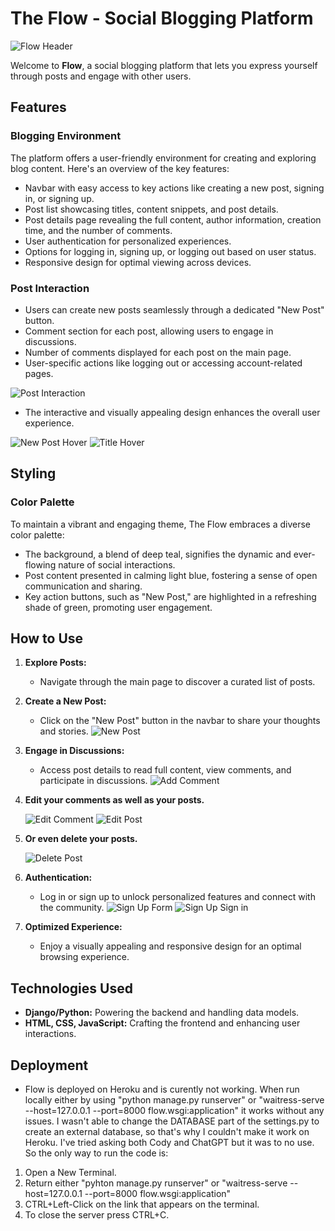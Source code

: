 # The Flow - Social Blogging Platform

![Flow Header](staticfiles/readme-images/main-page.png)

Welcome to **Flow**, a social blogging platform that lets you express yourself through posts and engage with other users.

## Features

### Blogging Environment

The platform offers a user-friendly environment for creating and exploring blog content. Here's an overview of the key features:

- Navbar with easy access to key actions like creating a new post, signing in, or signing up.
- Post list showcasing titles, content snippets, and post details.
- Post details page revealing the full content, author information, creation time, and the number of comments.
- User authentication for personalized experiences.
- Options for logging in, signing up, or logging out based on user status.
- Responsive design for optimal viewing across devices.

### Post Interaction

- Users can create new posts seamlessly through a dedicated "New Post" button.
- Comment section for each post, allowing users to engage in discussions.
- Number of comments displayed for each post on the main page.
- User-specific actions like logging out or accessing account-related pages.

![Post Interaction](staticfiles/readme-images/post-detail.png)

- The interactive and visually appealing design enhances the overall user experience.

![New Post Hover](staticfiles/readme-images/new-post-hover.png)
![Title Hover](staticfiles/readme-images/post-title-hover.png)

## Styling

### Color Palette

To maintain a vibrant and engaging theme, The Flow embraces a diverse color palette:

- The background, a blend of deep teal, signifies the dynamic and ever-flowing nature of social interactions.
- Post content presented in calming light blue, fostering a sense of open communication and sharing.
- Key action buttons, such as "New Post," are highlighted in a refreshing shade of green, promoting user engagement.

## How to Use

1. **Explore Posts:**
   - Navigate through the main page to discover a curated list of posts.

2. **Create a New Post:**
   - Click on the "New Post" button in the navbar to share your thoughts and stories.
   ![New Post](staticfiles/readme-images/new-post-form.png)

3. **Engage in Discussions:**
   - Access post details to read full content, view comments, and participate in discussions.
   ![Add Comment](staticfiles/readme-images/add-comment.png)

4. **Edit your comments as well as your posts.**

   ![Edit Comment](staticfiles/readme-images/edit-comment.png)
   ![Edit Post](staticfiles/readme-images/edit-post.png)

5. **Or even delete your posts.**

   ![Delete Post](staticfiles/readme-images/delete-post.png)

6. **Authentication:**
   - Log in or sign up to unlock personalized features and connect with the community.
   ![Sign Up Form](staticfiles/readme-images/signup-form.png)
   ![Sign Up Sign in](staticfiles/readme-images/signup-signin.png)

7. **Optimized Experience:**
   - Enjoy a visually appealing and responsive design for an optimal browsing experience.

## Technologies Used

- **Django/Python:** Powering the backend and handling data models.
- **HTML, CSS, JavaScript:** Crafting the frontend and enhancing user interactions.

## Deployment

- Flow is deployed on Heroku and is curently not working. When run locally either by using "python manage.py runserver" or "waitress-serve --host=127.0.0.1 --port=8000 flow.wsgi:application" it works without any issues. I wasn't able to change the DATABASE part of the settings.py to create an external database, so that's why I couldn't make it work on Heroku. I've tried asking both Cody and ChatGPT but it was to no use. So the only way to run the code is:

1. Open a New Terminal.
2. Return either "pyhton manage.py runserver" or "waitress-serve --host=127.0.0.1 --port=8000 flow.wsgi:application"
3. CTRL+Left-Click on the link that appears on the terminal.
4. To close the server press CTRL+C.
